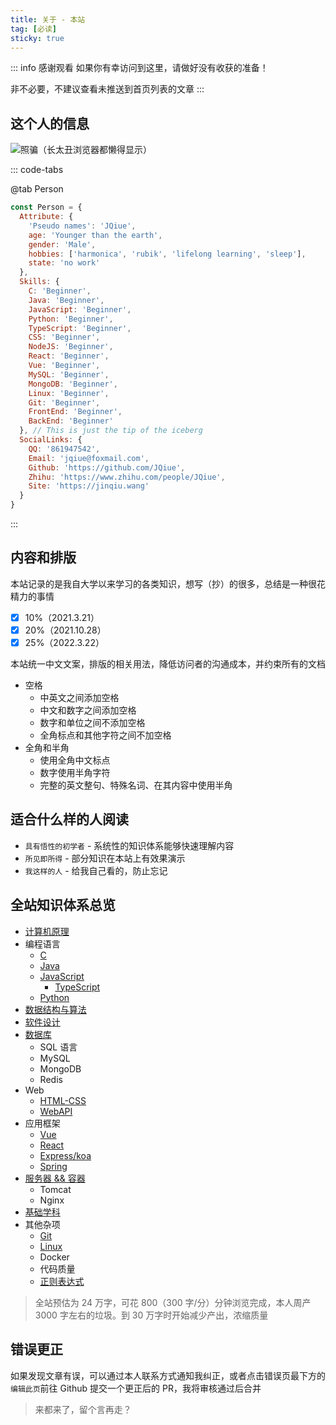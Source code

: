 ```yaml
---
title: 关于 - 本站
tag: [必读]
sticky: true
---
```


::: info 感谢观看
如果你有幸访问到这里，请做好没有收获的准备！

非不必要，不建议查看未推送到首页列表的文章
:::

## 这个人的信息

![照骗（长太丑浏览器都懒得显示）](https://jinqiu.wang/404)

::: code-tabs

@tab Person

```js
const Person = {
  Attribute: {
    'Pseudo names': 'JQiue',
    age: 'Younger than the earth',
    gender: 'Male',
    hobbies: ['harmonica', 'rubik', 'lifelong learning', 'sleep'],
    state: 'no work'
  },
  Skills: {
    C: 'Beginner',
    Java: 'Beginner',
    JavaScript: 'Beginner',
    Python: 'Beginner',
    TypeScript: 'Beginner',
    CSS: 'Beginner',
    NodeJS: 'Beginner',
    React: 'Beginner',
    Vue: 'Beginner',
    MySQL: 'Beginner',
    MongoDB: 'Beginner',
    Linux: 'Beginner',
    Git: 'Beginner', 
    FrontEnd: 'Beginner',
    BackEnd: 'Beginner'
  }, // This is just the tip of the iceberg
  SocialLinks: {
    QQ: '861947542',
    Email: 'jqiue@foxmail.com',
    Github: 'https://github.com/JQiue',
    Zhihu: 'https://www.zhihu.com/people/JQiue',
    Site: 'https://jinqiu.wang'
  }
}
```

:::

## 内容和排版

本站记录的是我自大学以来学习的各类知识，想写（抄）的很多，总结是一种很花精力的事情

- [x] 10%（2021.3.21）
- [x] 20%（2021.10.28）
- [x] 25%（2022.3.22）

本站统一中文文案，排版的相关用法，降低访问者的沟通成本，并约束所有的文档

+ 空格
  + 中英文之间添加空格
  + 中文和数字之间添加空格
  + 数字和单位之间不添加空格
  + 全角标点和其他字符之间不加空格
+ 全角和半角
  + 使用全角中文标点
  + 数字使用半角字符
  + 完整的英文整句、特殊名词、在其内容中使用半角

## 适合什么样的人阅读

+ `具有悟性的初学者` - 系统性的知识体系能够快速理解内容
+ `所见即所得` - 部分知识在本站上有效果演示
+ `我这样的人` - 给我自己看的，防止忘记

## 全站知识体系总览

+ [计算机原理](/computer/)
+ 编程语言
  + [C](/c/)
  + [Java](/java/)
  + [JavaScript](/js/)
    + [TypeScript](/sundry/typescript/)
  + [Python](/python/)
+ [数据结构与算法](/ds-algorithm/)
+ [软件设计](/sundry/software-design/)
+ [数据库](/database/)
  + SQL 语言
  + MySQL
  + MongoDB
  + Redis
+ Web
  + [HTML-CSS](/html-css/)
  + [WebAPI](/webapi/)
+ 应用框架
  + [Vue](/vue/)
  + [React](/react/)
  + [Express/koa](/express-koa/)
  + [Spring](/spring/)
+ [服务器 && 容器](/sundry/server/)
  + Tomcat
  + Nginx
+ [基础学科](/subject/)
+ 其他杂项
  + [Git](/sundry/git/)
  + [Linux](sundry/linux/)
  + Docker
  + 代码质量
  + [正则表达式](/sundry/regex/)

> 全站预估为 24 万字，可花 800（300 字/分）分钟浏览完成，本人周产 3000 字左右的垃圾。到 30 万字时开始减少产出，浓缩质量

## 错误更正

如果发现文章有误，可以通过本人联系方式通知我纠正，或者点击错误页最下方的`编辑此页`前往 Github 提交一个更正后的 PR，我将审核通过后合并

> 来都来了，留个言再走？
